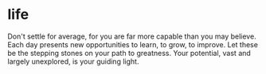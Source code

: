# life
Don't settle for average, for you are far more capable than you may believe.   Each day presents new opportunities to learn, to grow, to improve.   Let these be the stepping stones on your path to greatness.   Your potential, vast and largely unexplored, is your guiding light.
